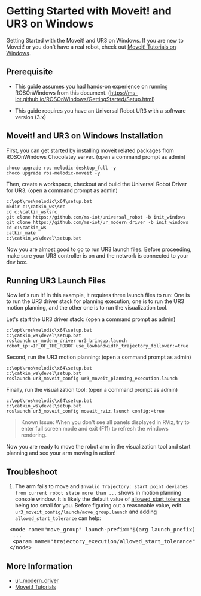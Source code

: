 # Getting Started with Moveit! and UR3 on Windows
Getting Started with the Moveit! and UR3 on Windows. If you are new to Moveit! or you don't have a real robot, check out [Moveit! Tutorials on Windows](moveit_tutorials.md).

## Prerequisite
* This guide assumes you had hands-on experience on running ROSOnWindows from this document. (https://ms-iot.github.io/ROSOnWindows/GettingStarted/Setup.html)

* This guide requires you have an Universal Robot UR3 with a software version (3.x)

## Moveit! and UR3 on Windows Installation
First, you can get started by installing moveit related packages from ROSOnWindows Chocolatey server.
(open a command prompt as admin)
```
choco upgrade ros-melodic-desktop_full -y
choco upgrade ros-melodic-moveit -y
```

Then, create a workspace, checkout and build the Universal Robot Driver for UR3.
(open a command prompt as admin)
```
c:\opt\ros\melodic\x64\setup.bat
mkdir c:\catkin_ws\src
cd c:\catkin_ws\src
git clone https://github.com/ms-iot/universal_robot -b init_windows
git clone https://github.com/ms-iot/ur_modern_driver -b init_windows
cd c:\catkin_ws
catkin_make
c:\catkin_ws\devel\setup.bat
```

Now you are almost good to go to run UR3 launch files. Before proceeding, make sure your UR3 controller is on and the network is connected to your dev box.

## Running UR3 Launch Files
Now let's run it! In this example, it requires three launch files to run: One is to run the UR3 driver stack for planning execution, one is to run the UR3 motion planning, and the other one is to run the visualization tool.

Let's start the UR3 driver stack:
(open a command prompt as admin)
```
c:\opt\ros\melodic\x64\setup.bat
c:\catkin_ws\devel\setup.bat
roslaunch ur_modern_driver ur3_bringup.launch robot_ip:=IP_OF_THE_ROBOT use_lowbandwidth_trajectory_follower:=true
```

Second, run the UR3 motion planning:
(open a command prompt as admin)
```
c:\opt\ros\melodic\x64\setup.bat
c:\catkin_ws\devel\setup.bat
roslaunch ur3_moveit_config ur3_moveit_planning_execution.launch
```

Finally, run the visualization tool:
(open a command prompt as admin)
```
c:\opt\ros\melodic\x64\setup.bat
c:\catkin_ws\devel\setup.bat
roslaunch ur3_moveit_config moveit_rviz.launch config:=true
```

> Known Issue: When you don't see all panels displayed in RViz, try to enter full screen mode and exit (F11) to refresh the windows rendering.

Now you are ready to move the robot arm in the visualization tool and start planning and see your arm moving in action!

## Troubleshoot
1. The arm fails to move and `Invalid Trajectory: start point deviates from current robot state more than ...` shows in motion planning console window. It is likely the default value of [allowed_start_tolerance](http://moveit.ros.org/moveit!/ros/2017/01/03/firstIndigoRelease.html) being too small for you. Before figuring out a reasonable value,  edit `ur3_moveit_config/launch/move_group.launch` and adding `allowed_start_tolerance` can help:

<pre>
 &lt;node name="move_group" launch-prefix="$(arg launch_prefix)" pkg="moveit_ros_move_group" type="move_group" respawn="false" output="screen" args="$(arg command_args)"&gt;
  ...
  &lt;param name="trajectory_execution/allowed_start_tolerance" value="0.0"/&gt; &lt;!-- default 0.01, disable 0.0 --&gt;
 &lt;/node&gt;
</pre>


## More Information
* [ur_modern_driver](https://github.com/ms-iot/ur_modern_driver)
* [Moveit! Tutorials](https://ros-planning.github.io/moveit_tutorials/)
